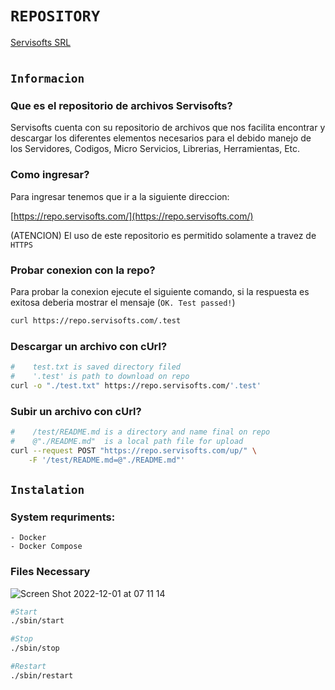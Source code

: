 # `REPOSITORY`
[Servisofts SRL](https://servisofts.com/)
#

## `Informacion`

### Que es el repositorio de archivos Servisofts?
Servisofts cuenta con su repositorio de archivos que nos facilita encontrar y descargar los diferentes elementos necesarios para el debido manejo de los Servidores, Codigos, Micro Servicios, Librerias, Herramientas, Etc.

### Como ingresar?

Para ingresar tenemos que ir a la siguiente direccion:

[https://repo.servisofts.com/](https://repo.servisofts.com/)

(ATENCION) El uso de este repositorio es permitido solamente a travez de `HTTPS`

### Probar conexion con la repo?
Para probar la conexion ejecute el siguiente comando, si la respuesta es exitosa deberia mostrar el mensaje (`OK. Test passed!`)

```bash
curl https://repo.servisofts.com/.test
```
### Descargar un archivo con cUrl?

```bash
#    test.txt is saved directory filed
#    '.test' is path to download on repo
curl -o "./test.txt" https://repo.servisofts.com/'.test'

```

### Subir un archivo con cUrl?

```bash
#    /test/README.md is a directory and name final on repo
#    @"./README.md"  is a local path file for upload  
curl --request POST "https://repo.servisofts.com/up/" \
    -F '/test/README.md=@"./README.md"'

```

## `Instalation`

### System requriments:
    - Docker
    - Docker Compose
  
### Files Necessary

![Screen Shot 2022-12-01 at 07 11 14](https://user-images.githubusercontent.com/35882906/205038222-fc6b660d-558c-4e8b-832a-9d8e32a0a9f1.png)

```bash
#Start
./sbin/start

#Stop
./sbin/stop

#Restart
./sbin/restart
```









